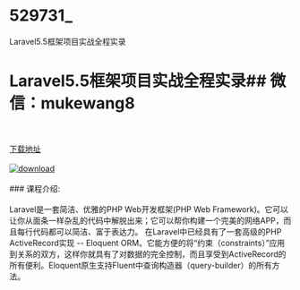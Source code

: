 # 529731_
Laravel5.5框架项目实战全程实录
# Laravel5.5框架项目实战全程实录## 微信：mukewang8
<br/></br>[下载地址](http://www.36tz.cn/article/529731 "下载地址")
<br/></br>[![download](http://36tz.cn/muke_img/2020_01_1-5-300x169.png "下载地址")](http://www.36tz.cn/article/529731 "下载地址")
<br/></br>### 课程介绍:<br/></br>Laravel是一套简洁、优雅的PHP Web开发框架(PHP Web Framework)。它可以让你从面条一样杂乱的代码中解脱出来；它可以帮你构建一个完美的网络APP，而且每行代码都可以简洁、富于表达力。
在Laravel中已经具有了一套高级的PHP ActiveRecord实现 -- Eloquent ORM。它能方便的将“约束（constraints）”应用到关系的双方，这样你就具有了对数据的完全控制，而且享受到ActiveRecord的所有便利。Eloquent原生支持Fluent中查询构造器（query-builder）的所有方法。


 
